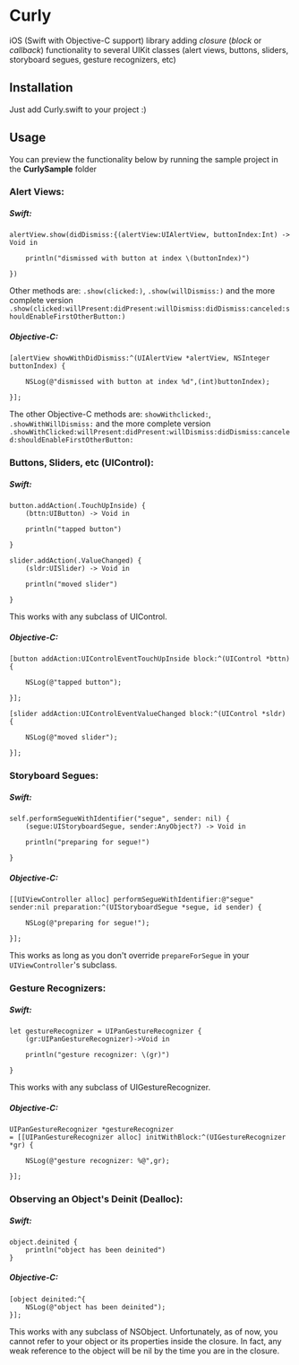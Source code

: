 Curly
=====

iOS (Swift with Objective-C support) library adding *closure* (*block* or *callback*) functionality to several UIKit classes (alert views, buttons, sliders, storyboard segues, gesture recognizers, etc)

Installation
------------

Just add Curly.swift to your project :)

Usage
-----

You can preview the functionality below by running the sample project in the **CurlySample** folder

### Alert Views: ###

##### Swift: #####
```
alertView.show(didDismiss:{(alertView:UIAlertView, buttonIndex:Int) -> Void in

    println("dismissed with button at index \(buttonIndex)")
            
})
```
Other methods are: `.show(clicked:)`, `.show(willDismiss:)` and the more complete version `.show(clicked:willPresent:didPresent:willDismiss:didDismiss:canceled:shouldEnableFirstOtherButton:)`

##### Objective-C: #####
```
[alertView showWithDidDismiss:^(UIAlertView *alertView, NSInteger buttonIndex) {

    NSLog(@"dismissed with button at index %d",(int)buttonIndex);
    
}];
```

The other Objective-C methods are: `showWithclicked:`, `.showWithWillDismiss:` and the more complete version `.showWithClicked:willPresent:didPresent:willDismiss:didDismiss:canceled:shouldEnableFirstOtherButton:`

### Buttons, Sliders, etc (UIControl): ###

##### Swift: #####

```
button.addAction(.TouchUpInside) {
    (bttn:UIButton) -> Void in
    
    println("tapped button")
            
}
```

```
slider.addAction(.ValueChanged) {
    (sldr:UISlider) -> Void in
    
    println("moved slider")
            
}
```

This works with any subclass of UIControl.

##### Objective-C: #####

```
[button addAction:UIControlEventTouchUpInside block:^(UIControl *bttn) {
                
    NSLog(@"tapped button");
                
}];
```

```
[slider addAction:UIControlEventValueChanged block:^(UIControl *sldr) {
                
    NSLog(@"moved slider");
                
}];
```

### Storyboard Segues: ###

##### Swift: #####

```
self.performSegueWithIdentifier("segue", sender: nil) {
    (segue:UIStoryboardSegue, sender:AnyObject?) -> Void in
            
    println("preparing for segue!")
            
}
```

##### Objective-C: #####

```
[[UIViewController alloc] performSegueWithIdentifier:@"segue" sender:nil preparation:^(UIStoryboardSegue *segue, id sender) {
                
    NSLog(@"preparing for segue!");
                
}];
```

This works as long as you don't override `prepareForSegue` in your `UIViewController`'s subclass.

### Gesture Recognizers: ###

##### Swift: #####

```
let gestureRecognizer = UIPanGestureRecognizer {
    (gr:UIPanGestureRecognizer)->Void in
                
    println("gesture recognizer: \(gr)")
    
}
```
This works with any subclass of UIGestureRecognizer.

##### Objective-C: #####

```
UIPanGestureRecognizer *gestureRecognizer
= [[UIPanGestureRecognizer alloc] initWithBlock:^(UIGestureRecognizer *gr) {
                
    NSLog(@"gesture recognizer: %@",gr);
                
}];
```

### Observing an Object's Deinit (Dealloc): ###

##### Swift: #####

```
object.deinited {
    println("object has been deinited")
}
```

##### Objective-C: #####

```
[object deinited:^{
    NSLog(@"object has been deinited");   
}];
```

This works with any subclass of NSObject. Unfortunately, as of now, you cannot refer to your object or its properties inside the closure. In fact, any weak reference to the object will be nil by the time you are in the closure.
